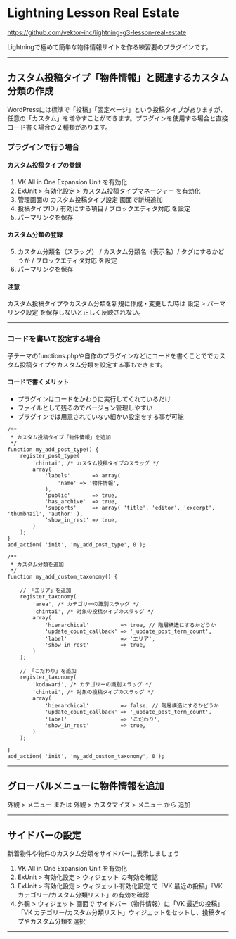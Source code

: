 # Lightning Lesson Real Estate

https://github.com/vektor-inc/lightning-g3-lesson-real-estate

Lightningで極めて簡単な物件情報サイトを作る練習要のプラグインです。

---

## カスタム投稿タイプ「物件情報」と関連するカスタム分類の作成

WordPressには標準で「投稿」「固定ページ」という投稿タイプがありますが、任意の「カスタム」を増やすことができます。プラグインを使用する場合と直接コード書く場合の２種類があります。

### プラグインで行う場合

#### カスタム投稿タイプの登録

1. VK All in One Expansion Unit を有効化
2. ExUnit > 有効化設定 > カスタム投稿タイプマネージャー を有効化
3. 管理画面の カスタム投稿タイプ設定 画面で新規追加
4. 投稿タイプID / 有効にする項目 / ブロックエディタ対応 を設定
5. パーマリンクを保存

#### カスタム分類の登録

5. カスタム分類名（スラッグ） / カスタム分類名（表示名）/ タグにするかどうか / ブロックエディタ対応 を設定
6. パーマリンクを保存

#### 注意

カスタム投稿タイプやカスタム分類を新規に作成・変更した時は 設定 > パーマリンク設定 を保存しないと正しく反映されない。

---

### コードを書いて設定する場合

子テーマのfunctions.phpや自作のプラグインなどにコードを書くことででカスタム投稿タイプやカスタム分類を設定する事もできます。

#### コードで書くメリット

* プラグインはコードをかわりに実行してくれているだけ
* ファイルとして残るのでバージョン管理しやすい
* プラグインでは用意されていない細かい設定をする事が可能

```
/**
 * カスタム投稿タイプ「物件情報」を追加
 */
function my_add_post_type() {
	register_post_type(
		'chintai', /* カスタム投稿タイプのスラッグ */
		array(
			'labels'       => array(
				'name' => '物件情報',
			),
			'public'       => true,
			'has_archive'  => true,
			'supports'     => array( 'title', 'editor', 'excerpt', 'thumbnail', 'author' ),
			'show_in_rest' => true,
		)
	);
}
add_action( 'init', 'my_add_post_type', 0 );

/**
 * カスタム分類を追加
 */
function my_add_custom_taxonomy() {

	// 「エリア」を追加
	register_taxonomy(
		'area', /* カテゴリーの識別スラッグ */
		'chintai', /* 対象の投稿タイプのスラッグ */
		array(
			'hierarchical'          => true, // 階層構造にするかどうか
			'update_count_callback' => '_update_post_term_count',
			'label'                 => 'エリア',
			'show_in_rest'          => true,
		)
	);

	// 「こだわり」を追加
	register_taxonomy(
		'kodawari', /* カテゴリーの識別スラッグ */
		'chintai', /* 対象の投稿タイプのスラッグ */
		array(
			'hierarchical'          => false, // 階層構造にするかどうか
			'update_count_callback' => '_update_post_term_count',
			'label'                 => 'こだわり',
			'show_in_rest'          => true,
		)
	);

}
add_action( 'init', 'my_add_custom_taxonomy', 0 );
```

---

## グローバルメニューに物件情報を追加

外観 > メニュー または 外観 > カスタマイズ > メニュー から 追加

---

## サイドバーの設定

新着物件や物件のカスタム分類をサイドバーに表示しましょう

1. VK All in One Expansion Unit を有効化
2. ExUnit > 有効化設定 > ウィジェット の有効を確認
3. ExUnit > 有効化設定 > ウィジェット有効化設定 で「VK 最近の投稿」「VK カテゴリー/カスタム分類リスト」の有効を確認
4. 外観 > ウィジェット 画面で サイドバー（物件情報）に「VK 最近の投稿」「VK カテゴリー/カスタム分類リスト」ウィジェットをセットし、投稿タイプやカスタム分類を選択

---

